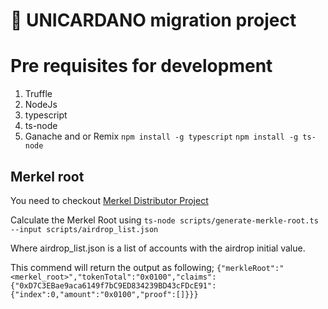 # 🦄 UNICARDANO migration project

# Pre requisites for development
1. Truffle
1. NodeJs
1. typescript
1. ts-node
1. Ganache and or Remix
`npm install -g typescript`
`npm install -g ts-node`

## Merkel root
You need to checkout [Merkel Distributor Project](https://github.com/unicardano/merkle-distributor)

Calculate the Merkel Root using
`ts-node scripts/generate-merkle-root.ts --input scripts/airdrop_list.json`

Where airdrop_list.json is a list of accounts with the airdrop initial value.

This commend will return the output as following;
`{"merkleRoot":"<merkel_root>","tokenTotal":"0x0100","claims":{"0xD7C3EBae9aca6149f7bC9ED834239BD43cFDcE91":{"index":0,"amount":"0x0100","proof":[]}}}`
